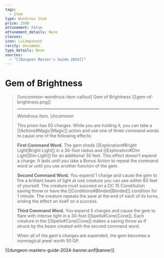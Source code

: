 ```yaml
---
tags:
  - Item
type: Wondrous Item
price: 2500
attunement: False
attunement_details: None
classes:
icon: LiComponent
rarity: Uncommon
type_details: None
sources: 
  - "[[Dungeon Master's Guide 2024]]"
---
```

# Gem of Brightness
>[!uncommon-wondrous-item-callout] Gem of Brightness
>![[gem-of-brightness.png]]
>
>- - -
>_Wondrous Item, Uncommon_
>
>This prism has 50 charges. While you are holding it, you can take a [[Actions#Magic\|Magic]] action and use one of three command words to cause one of the following effects:
>
>**First Command Word.** The gem sheds [[Exploration#Bright Light\|Bright Light]] in a 30-foot radius and [[Exploration#Dim Light\|Dim Light]] for an additional 30 feet. This effect doesn't expend a charge. It lasts until you take a Bonus Action to repeat the command word or until you use another function of the gem.
>
>**Second Command Word.** You expend 1 charge and cause the gem to fire a brilliant beam of light at one creature you can see within 60 feet of yourself. The creature must succeed on a DC 15 Constitution saving throw or have the [[Conditions#Blinded\|Blinded]] condition for 1 minute. The creature repeats the save at the end of each of its turns, ending the effect on itself on a success.
>
>**Third Command Word.** You expend 5 charges and cause the gem to flare with intense light in a 30-foot [[Spells#Cone\|Cone]]. Each creature in the [[Spells#Cone\|Cone]] makes a saving throw as if struck by the beam created with the second command word.
>
>When all of the gem's charges are expended, the gem becomes a nonmagical jewel worth 50 GP.
>


![[dungeon-masters-guide-2024-banner.avif|banner]]